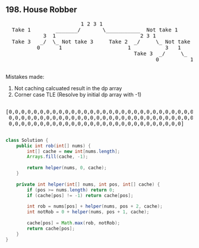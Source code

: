 ## 198. House Robber

<pre>
                        1 2 3 1
  Take 1        _______/       \___________  Not take 1
            3  1                           2 3 1
  Take 3   _/  \_ Not take 3     Take 2  _/     \_ Not take 2
          0      1                     1           3   1  
                                         Take 3  _/     \_  Not take 3    
                                                0          1
            
</pre>

Mistakes made:

1. Not caching calcuated result in the dp array
2. Corner case TLE (Resolve by initial dp array with -1)
<pre>

[0,0,0,0,0,0,0,0,0,0,0,0,0,0,0,0,0,0,0,0,0,0,0,0,0,0,0,0,0,0,0,0,0,0,0,0,
 0,0,0,0,0,0,0,0,0,0,0,0,0,0,0,0,0,0,0,0,0,0,0,0,0,0,0,0,0,0,0,0,0,0,0,0,
 0,0,0,0,0,0,0,0,0,0,0,0,0,0,0,0,0,0,0,0,0,0,0,0,0,0,0,0]

</pre>

```java
class Solution {
    public int rob(int[] nums) {
        int[] cache = new int[nums.length];
        Arrays.fill(cache, -1);
        
        return helper(nums, 0, cache);        
    }
    
    private int helper(int[] nums, int pos, int[] cache) {
        if (pos >= nums.length) return 0;
        if (cache[pos] != -1) return cache[pos];
        
        int rob = nums[pos] + helper(nums, pos + 2, cache);
        int notRob = 0 + helper(nums, pos + 1, cache);
        
        cache[pos] = Math.max(rob, notRob);        
        return cache[pos];
    }
}
```
